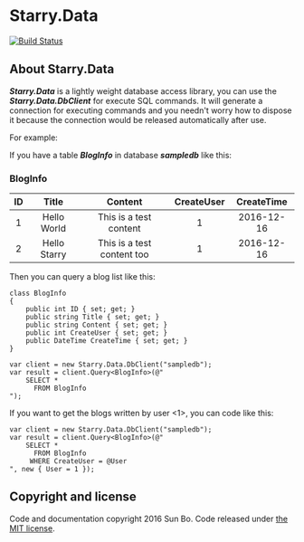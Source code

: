 # Starry.Data
[![Build Status](https://travis-ci.org/LuckyStarry/Starry.Data.svg)](https://travis-ci.org/LuckyStarry/Starry.Data)

## About Starry.Data
***Starry.Data*** is a lightly weight database access library, you can use the ***Starry.Data.DbClient*** for execute SQL commands. It will generate a connection for executing commands and you needn't worry how to dispose it because the connection would be released automatically after use.

For example:

If you have a table ***BlogInfo*** in database ***sampledb*** like this:

### BlogInfo
| ID | Title | Content | CreateUser | CreateTime |
| :-: | :-: | :-: | :-: | :-: |
| 1 | Hello World | This is a test content | 1 | 2016-12-16 |
| 2 | Hello Starry | This is a test content too | 1 | 2016-12-16 |

Then you can query a blog list like this:
```
class BlogInfo
{
    public int ID { set; get; }
    public string Title { set; get; }
    public string Content { set; get; }
    public int CreateUser { set; get; }
    public DateTime CreateTime { set; get; }
}

var client = new Starry.Data.DbClient("sampledb");
var result = client.Query<BlogInfo>(@"
    SELECT *
      FROM BlogInfo
");
```

If you want to get the blogs written by user <1>, you can code like this:
```
var client = new Starry.Data.DbClient("sampledb");
var result = client.Query<BlogInfo>(@"
    SELECT *
      FROM BlogInfo
     WHERE CreateUser = @User
", new { User = 1 });
```

## Copyright and license
Code and documentation copyright 2016 Sun Bo. Code released under [the MIT license](https://github.com/LuckyStarry/Starry.Data/blob/master/LICENSE).
